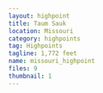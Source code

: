 ```yaml
---
layout: highpoint
title: Taum Sauk
location: Missouri
category: highpoints
tag: Highpoints
tagline: 1,772 feet
name: missouri_highpoint
files: 9
thumbnail: 1
---
```

